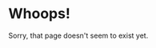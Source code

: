 <script setup>
import ApplicationMark from '@/components/Shared/ApplicationMark.vue'
</script>

# Whoops!

<ApplicationMark class="h-auto w-44" />

Sorry, that page doesn't seem to exist yet.
